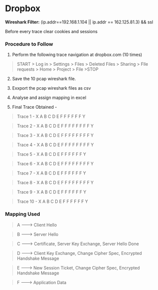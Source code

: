 Dropbox
========

**Wireshark Filter:** (ip.addr==192.168.1.104 || ip.addr == 162.125.81.3)  && ssl

Before every trace clear cookies and sessions

### Procedure to Follow

1. Perform the following trace navigation at dropbox.com (10 times)

> START > Log in > Settings > Files > Deleted Files > Sharing > FIle requests > Home > Project > File >STOP


2. Save the 10 pcap wireshark file.

3. Exxport the pcap wireshark files as csv

4. Analyse and assign mapping in excel

5. Final Trace Obtained -



> Trace 1 - X A B C D E F F F F F F Y

> Trace 2 - X A B C D E F F F F F F F F Y

> Trace 3 - X A B C D E F F F F F F F F Y

> Trace 4 - X A B C D E F F F F F F F F Y

> Trace 5 - X A B C D E F F F F F F Y

> Trace 6 - X A B C D E F F F F F F F F Y

> Trace 7 - X A B C D E F F F F F F Y

> Trace 8 - X A B C D E F F F F F F F F Y

> Trace 9 - X A B C D E F F F F F F Y

> Trace 10 - X A B C D E F F F F F F Y


### Mapping Used

> A ---> Client Hello

> B ---> Server Hello

> C ---> Certificate, Server Key Exchange, Server Hello Done

> D ---> Client Key Exchange, Change Cipher Spec, Encrypted Handshake Message

> E ---> New Session Ticket, Change Cipher Spec, Encrypted Handshake Message

> F ---> Application Data
